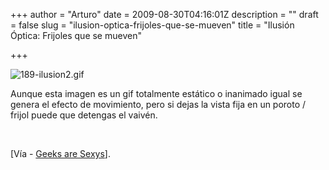 +++
author = "Arturo"
date = 2009-08-30T04:16:01Z
description = ""
draft = false
slug = "ilusion-optica-frijoles-que-se-mueven"
title = "Ilusión Óptica: Frijoles que se mueven"

+++

<img src="http://geeksan.com/wp-content/uploads/import/189-ilusion2.gif" alt="189-ilusion2.gif" />

<p>Aunque esta imagen es un gif totalmente estático o inanimado igual se genera el efecto de movimiento, pero si dejas la vista fija en un poroto / frijol puede que detengas el vaivén.</p><br />

[Vía - <a href="http://www.geeksaresexy.net/2009/08/29/optical-illusion-moving-beans/">Geeks are Sexys</a>].